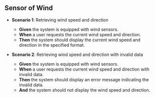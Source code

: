 ## Sensor of Wind

- **Scenario 1**: Retrieving wind speed and direction
    - **Given** the system is equipped with wind sensors.
    - **When** a user requests the current wind speed and direction.
    - **Then** the system should display the current wind speed and direction in the specified format.

- **Scenario 2**: Retrieving wind speed and direction with invalid data
    - **Given** the system is equipped with wind sensors.
    - **When** a user requests the current wind speed and direction with invalid data.
    - **Then** the system should display an error message indicating the invalid data.
    - **And** the system should not display the wind speed and direction.